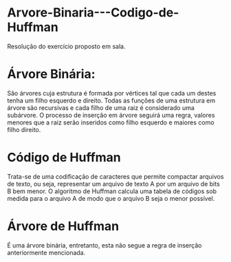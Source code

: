 # Arvore-Binaria---Codigo-de-Huffman
Resolução do exercício proposto em sala.
# Árvore Binária:
São árvores cuja estrutura é formada por vértices tal que cada um destes tenha um filho esquerdo e direito. Todas as funções de uma estrutura em árvore são recursivas e cada filho de uma raiz é considerado uma subárvore.
O processo de inserção em árvore seguirá uma regra, valores menores que a raiz serão inseridos como filho esquerdo e maiores como filho direito.
# Código de Huffman
Trata-se de uma codificação de caracteres que permite compactar arquivos de texto, ou seja, representar um arquivo de texto A por um arquivo de bits B bem menor. O algoritmo de Huffman calcula uma tabela de códigos sob medida para o arquivo A de modo que o arquivo B seja o menor possível.
# Árvore de Huffman
É uma árvore binária, entretanto, esta não segue a regra de inserção anteriormente mencionada.
